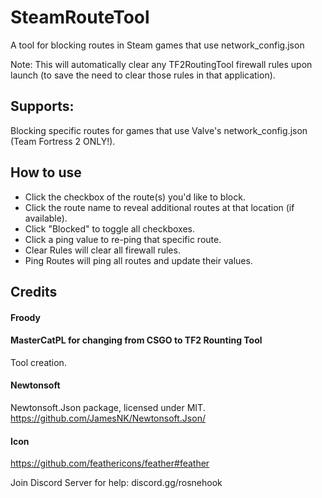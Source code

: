 # SteamRouteTool
A tool for blocking routes in Steam games that use network_config.json

Note: This will automatically clear any TF2RoutingTool firewall rules upon launch (to save the need to clear those rules in that application).

## Supports:
Blocking specific routes for games that use Valve's network_config.json (Team Fortress 2 ONLY!).

## How to use
* Click the checkbox of the route(s) you'd like to block.
* Click the route name to reveal additional routes at that location (if available).
* Click "Blocked" to toggle all checkboxes.
* Click a ping value to re-ping that specific route.
* Clear Rules will clear all firewall rules.
* Ping Routes will ping all routes and update their values.

## Credits
#### Froody
#### MasterCatPL for changing from CSGO to TF2 Rounting Tool
Tool creation.
#### Newtonsoft
Newtonsoft.Json package, licensed under MIT. https://github.com/JamesNK/Newtonsoft.Json/
#### Icon
https://github.com/feathericons/feather#feather

Join Discord Server for help: discord.gg/rosnehook